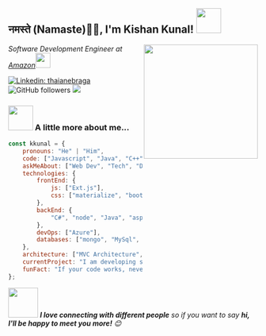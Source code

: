 
<h2>नमस्ते (Namaste)🙏🏻, I'm Kishan Kunal! <img src="https://media.giphy.com/media/12oufCB0MyZ1Go/giphy.gif" width="50"></h2>
<img align='right' src="https://media.giphy.com/media/M9gbBd9nbDrOTu1Mqx/giphy.gif" width="230">
<p><em>Software Development Engineer at <a href="https://www.aptean.com/">Amazon</a><img src="https://media.giphy.com/media/WUlplcMpOCEmTGBtBW/giphy.gif" width="30"> 
</em></p>

[![Linkedin: thaianebraga](https://img.shields.io/badge/-kishan_kunal-blue?style=flat-square&logo=Linkedin&logoColor=white&link=https://www.linkedin.com/in/kishan-kunal/)](https://www.linkedin.com/in/kishan-kunal/)
![GitHub followers](https://img.shields.io/github/followers/kishankunal?label=Follow&style=social)
![](https://visitor-badge.glitch.me/badge?page_id=kishankunal.kishankunal)


### <img src="https://media.giphy.com/media/VgCDAzcKvsR6OM0uWg/giphy.gif" width="50"> A little more about me...  

```javascript
const kkunal = {
    pronouns: "He" | "Him",
    code: ["Javascript", "Java", "C++", "C#", ".NET", "Node", "Ext.js"],
    askMeAbout: ["Web Dev", "Tech", "DevOps", "Coding"],
    technologies: {
        frontEnd: {
            js: ["Ext.js"],
            css: ["materialize", "bootstrap"]
        },
        backEnd: {
            "C#", "node", "Java", "asp.net" , "python", ".net"
        },
        devOps: ["Azure"],
        databases: ["mongo", "MySql", "sqlite"]
    },
    architecture: ["MVC Architecture", "3 tier Architecture","2 tier Architecture","Single page applications"],
    currentProject: "I am developing sales flow ERP application",
    funFact: "If your code works, never fu*king touch it!"
};
```

<img src="https://media.giphy.com/media/LnQjpWaON8nhr21vNW/giphy.gif" width="60"> <em><b>I love connecting with different people</b> so if you want to say <b>hi, I'll be happy to meet you more!</b> 😊</em>

